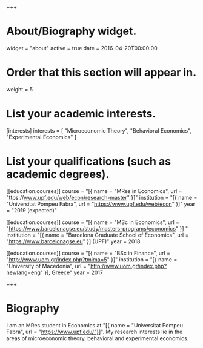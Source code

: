 +++
# About/Biography widget.
widget = "about"
active = true
date = 2016-04-20T00:00:00

# Order that this section will appear in.
weight = 5

# List your academic interests.
[interests]
  interests = [
    "Microeconomic Theory",
    "Behavioral Economics",
    "Experimental Economics"
  ]

# List your qualifications (such as academic degrees).
[[education.courses]]
  course = "[{ name = "MRes in Economics", url = "ttps://www.upf.edu/web/econ/research-master" }]"
  institution = "[{ name = "Universitat Pompeu Fabra", url = "https://www.upf.edu/web/econ" }]"
  year = "2019 (expected)"

[[education.courses]]
  course = "[{ name = "MSc in Economics", url = "https://www.barcelonagse.eu/study/masters-programs/economics" }] "
  institution = "[{ name = "Barcelona Graduate School of Economics", url = "https://www.barcelonagse.eu" }] (UPF)"
  year = 2018

[[education.courses]]
  course = "[{ name = "BSc in Finance", url = "http://www.uom.gr/index.php?tmima=5" }]"
  institution = "[{ name = "University of Macedonia", url = "http://www.uom.gr/index.php?newlang=eng" }], Greece"
  year = 2017
 
+++

# Biography
I am an MRes student in Economics at "[{ name = "Universitat Pompeu Fabra", url = "https://www.upf.edu/"}]". My research interests lie in the areas of microeconomic theory, behavioral and experimental economics.
